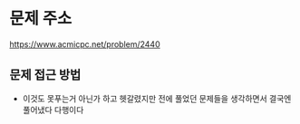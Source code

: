 # 문제 주소 
https://www.acmicpc.net/problem/2440

## 문제 접근 방법 
- 이것도 못푸는거 아닌가 하고 헷갈렸지만 전에 풀었던 문제들을 생각하면서 결국엔 풀어냈다 다행이다